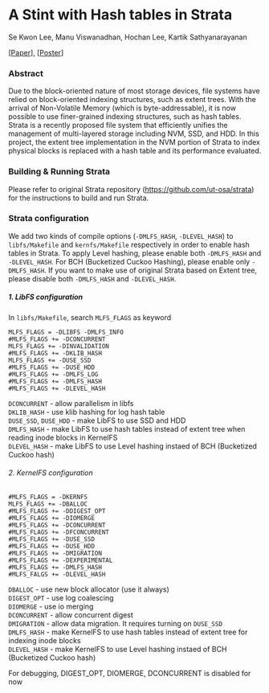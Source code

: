 A Stint with Hash tables in Strata
==================================
Se Kwon Lee, Manu Viswanadhan, Hochan Lee, Kartik Sathyanarayanan

[[Paper](https://github.com/SeKwonLee/strata/tree/master/documents/paper.pdf)], [[Poster](https://github.com/SeKwonLee/strata/tree/master/documents/poster.pdf)]

### Abstract ###
Due to the block-oriented nature of most storage devices, file systems have relied on block-oriented indexing structures, such as extent trees. With the arrival of Non-Volatile Memory (which is byte-addressable), it is now possible to use finer-grained indexing structures, such as hash tables. Strata is a recently proposed file system that efficiently unifies the management of multi-layered storage including NVM, SSD, and HDD. In this project, the extent tree implementation in the NVM portion of Strata to index physical blocks is replaced with a hash table and its performance evaluated.

### Building & Running Strata ###
Please refer to original Strata repository (https://github.com/ut-osa/strata) for the instructions to build and run Strata.

### Strata configuration ###
We add two kinds of compile options (`-DMLFS_HASH`, `-DLEVEL_HASH`) to `libfs/Makefile` and `kernfs/Makefile` respectively in order to enable hash tables in Strata. To apply Level hashing, please enable both `-DMLFS_HASH` and `-DLEVEL_HASH`. For BCH (Bucketized Cuckoo Hashing), please enable only `-DMLFS_HASH`. If you want to make use of original Strata based on Extent tree, please disable both `-DMLFS_HASH` and `-DLEVEL_HASH`.

##### 1. LibFS configuration ######
In `libfs/Makefile`, search `MLFS_FLAGS` as keyword
~~~~
MLFS_FLAGS = -DLIBFS -DMLFS_INFO
#MLFS_FLAGS += -DCONCURRENT
MLFS_FLAGS += -DINVALIDATION
#MLFS_FLAGS += -DKLIB_HASH
MLFS_FLAGS += -DUSE_SSD
#MLFS_FLAGS += -DUSE_HDD
#MLFS_FLAGS += -DMLFS_LOG
#MLFS_FLAGS += -DMLFS_HASH
#MLFS_FLAGS += -DLEVEL_HASH
~~~~

`DCONCURRENT` - allow parallelism in libfs <br/>
`DKLIB_HASH` - use klib hashing for log hash table <br/>
`DUSE_SSD`, `DUSE_HDD` - make LibFS to use SSD and HDD <br/>
`DMLFS_HASH` - make LibFS to use hash tables instead of extent tree when reading inode blocks in KernelFS <br/>
`DLEVEL_HASH` - make LibFS to use Level hashing instaed of BCH (Bucketized Cuckoo hash) <br/>

###### 2. KernelFS configuration ######
~~~
#MLFS_FLAGS = -DKERNFS
MLFS_FLAGS += -DBALLOC
#MLFS_FLAGS += -DDIGEST_OPT
#MLFS_FLAGS += -DIOMERGE
#MLFS_FLAGS += -DCONCURRENT
#MLFS_FLAGS += -DFCONCURRENT
#MLFS_FLAGS += -DUSE_SSD
#MLFS_FLAGS += -DUSE_HDD
#MLFS_FLAGS += -DMIGRATION
#MLFS_FLAGS += -DEXPERIMENTAL
#MLFS_FLAGS += -DMLFS_HASH
#MLFS_FALGS += -DLEVEL_HASH
~~~

`DBALLOC` - use new block allocator (use it always) <br/>
`DIGEST_OPT` - use log coalescing <br/>
`DIOMERGE` - use io merging <br/>
`DCONCURRENT` - allow concurrent digest <br/>
`DMIGRATION` - allow data migration. It requires turning on `DUSE_SSD` <br/>
`DMLFS_HASH` - make KernelFS to use hash tables instead of extent tree for indexing inode blocks <br/>
`DLEVEL_HASH` - make KernelFS to use Level hashing instaed of BCH (Bucketized Cuckoo hash) <br/>

For debugging, DIGEST_OPT, DIOMERGE, DCONCURRENT is disabled for now
